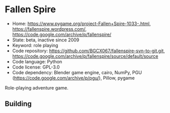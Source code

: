 # Fallen Spire

- Home: https://www.pygame.org/project-Fallen+Spire-1033-.html, https://fallenspire.wordpress.com/, https://code.google.com/archive/p/fallenspire/
- State: beta, inactive since 2009
- Keyword: role playing
- Code repository: https://github.com/BGCX067/fallenspire-svn-to-git.git, https://code.google.com/archive/p/fallenspire/source/default/source
- Code language: Python
- Code license: GPL-3.0
- Code dependency: Blender game engine, cairo, NumPy, PGU (https://code.google.com/archive/p/pgu/), Pillow, pygame

Role-playing adventure game.

## Building
